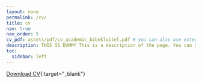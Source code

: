 ```yaml
---
layout: none 
permalink: /cv/
title: cv
nav: true
nav_order: 5
cv_pdf: assets/pdf/cv_academic_bibekluitel.pdf # you can also use external links here
description: THIS IS DUMMY This is a description of the page. You can modify it in '_pages/cv.md'. You can also change or remove the top pdf download button.
toc:
  sidebar: left
---
```


[Download CV](assets/pdf/cv_academic_bibekluitel.pdf){:target="_blank"}
